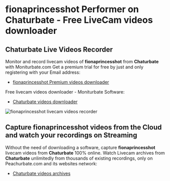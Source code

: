 # fionaprincesshot Performer on Chaturbate - Free LiveCam videos downloader

## Chaturbate Live Videos Recorder

Monitor and record livecam videos of **fionaprincesshot** from **Chaturbate** with Moniturbate.com
Get a premium trial for free by just and only registering with your Email address:
* [fionaprincesshot Premium videos downloader](https://moniturbate.com/request-demo-licence-key.html)

Free livecam videos downloader - Moniturbate Software:
* [Chaturbate videos downloader](https://moniturbate.com/moniturbate-download-software.html)

![fionaprincesshot livecam videos recorder](https://peachurnet.com/templates/moniturbate-software.png)


## Capture fionaprincesshot videos from the Cloud and watch your recordings on Streaming

Without the need of downloading a software, capture **fionaprincesshot** livecam videos from **Chaturbate** 100% online.
Watch Livecam archives from **Chaturbate** unlimitedly from thousands of existing recordings, only on Peachurbate.com and its websites network:
* [Chaturbate videos archives](https://peachurnet.com/)
